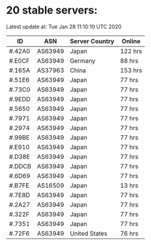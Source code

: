 # 20 stable servers:

Latest update at: Tue Jan 28 11:10:10 UTC 2020

| ID | ASN | Server Country | Online |
| -- | --- | -------------- | ------ |
| #.42A0 | AS63949 | Japan | 122 hrs |
| #.E0CF | AS63949 | Germany | 88 hrs |
| #.165A | AS37963 | China | 153 hrs |
| #.51E6 | AS63949 | Japan | 77 hrs |
| #.73C0 | AS63949 | Japan | 77 hrs |
| #.9EDD | AS63949 | Japan | 77 hrs |
| #.5650 | AS63949 | Japan | 77 hrs |
| #.7971 | AS63949 | Japan | 77 hrs |
| #.2974 | AS63949 | Japan | 77 hrs |
| #.99BE | AS63949 | Japan | 77 hrs |
| #.E910 | AS63949 | Japan | 77 hrs |
| #.D38E | AS63949 | Japan | 77 hrs |
| #.DDCB | AS63949 | Japan | 77 hrs |
| #.6D69 | AS63949 | Japan | 77 hrs |
| #.B7FE | AS16509 | Japan | 13 hrs |
| #.7E8D | AS63949 | Japan | 77 hrs |
| #.2A27 | AS63949 | Japan | 77 hrs |
| #.322F | AS63949 | Japan | 77 hrs |
| #.7351 | AS63949 | Japan | 77 hrs |
| #.72F6 | AS63949 | United States | 76 hrs |

